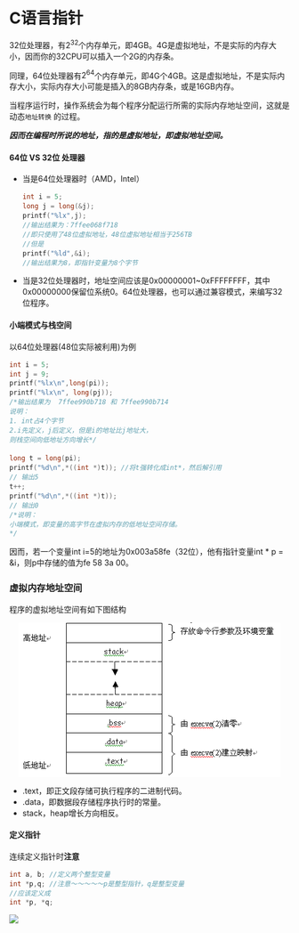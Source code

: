 # C语言指针

32位处理器，有$2^{32}​$个内存单元，即4GB。4G是虚拟地址，不是实际的内存大小，因而你的32CPU可以插入一个2G的内存条。

同理，64位处理器有$2^{64}$个内存单元，即4G个4GB。这是虚拟地址，不是实际内存大小，实际内存大小可能是插入的8GB内存条，或是16GB内存。

当程序运行时，操作系统会为每个程序分配运行所需的实际内存地址空间，这就是动态```地址转换``` 的过程。

***因而在编程时所说的地址，指的是虚拟地址，即虚拟地址空间。***

#### 64位 VS 32位 处理器

- 当是64位处理器时（AMD，Intel）

  ```c++
  int i = 5;
  long j = long(&j);
  printf("%lx",j);
  //输出结果为：7ffee068f718
  //即只使用了48位虚拟地址，48位虚拟地址相当于256TB
  //但是
  printf("%ld",&i);
  //输出结果为8，即指针变量为8个字节
  ```

  

- 当是32位处理器时，地址空间应该是0x00000001~0xFFFFFFFF，其中0x00000000保留位系统0。64位处理器，也可以通过兼容模式，来编写32位程序。

#### 小端模式与栈空间

以64位处理器(48位实际被利用)为例

```c++
int i = 5;
int j = 9;
printf("%lx\n",long(pi));
printf("%lx\n", long(pj));
/*输出结果为	 7ffee990b718 和 7ffee990b714
说明：
1. int占4个字节 
2.i先定义，j后定义，但是i的地址比j地址大，
则栈空间向低地址方向增长*/

long t = long(pi);
printf("%d\n",*((int *)t)); //将t强转化成int*，然后解引用
// 输出5
t++;
printf("%d\n",*((int *)t)); 
// 输出0
/*说明：
小端模式，即变量的高字节在虚拟内存的低地址空间存储。
*/
```

因而，若一个变量int i=5的地址为0x003a58fe（32位），他有指针变量int * p = &i，则p中存储的值为fe 58 3a 00。

### 虚拟内存地址空间

程序的虚拟地址空间有如下图结构

<div align="middle">
<img src="./images/image003.gif" align="middle">
</div>

- .text，即正文段存储可执行程序的二进制代码。
- .data，即数据段存储程序执行时的常量。
- stack，heap增长方向相反。

#### 定义指针

连续定义指针时**注意**

```c++
int a, b; //定义两个整型变量
int *p,q; //注意～～～～～p是整型指针，q是整型变量
//应该定义成
int *p, *q;
```

<img src="http://latex.codecogs.com/gif.latex?1+sin(x) \frac{a}{b}" border="0"/>

 

 

 

 

 